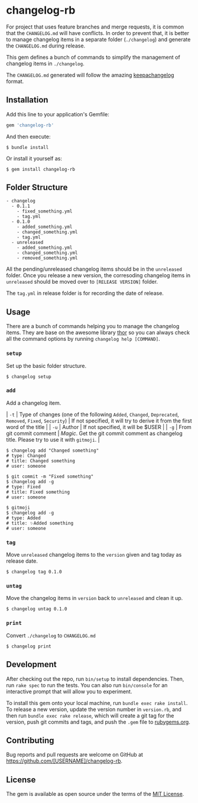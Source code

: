 # changelog-rb

For project that uses feature branches and merge requests, it is common that the `CHANGELOG.md` will have conflicts. In order to prevent that, it is better to manage changelog items in a separate folder (`./changelog`) and generate the `CHANGELOG.md` during release.

This gem defines a bunch of commands to simplify the management of changelog items in `./changelog`.

The `CHANGELOG.md` generated will follow the amazing [keepachangelog](http://keepachangelog.com/en/1.0.0/) format.

## Installation

Add this line to your application's Gemfile:

```ruby
gem 'changelog-rb'
```

And then execute:

    $ bundle install

Or install it yourself as:

    $ gem install changelog-rb

## Folder Structure

```
- changelog
  - 0.1.1
    - fixed_something.yml
    - tag.yml
  - 0.1.0
    - added_something.yml
    - changed_something.yml
    - tag.yml
  - unreleased
    - added_something.yml
    - changed_something.yml
    - removed_something.yml
```

All the pending/unreleased changelog items should be in the `unreleased` folder. Once you release a new version, the corresoding changelog items in `unreleased` should be moved over to `[RELEASE VERSION]` folder.

The `tag.yml` in release folder is for recording the date of release.

## Usage

There are a bunch of commands helping you to manage the changelog items. They are base on the awesome library [thor](https://github.com/erikhuda/thor) so you can always check all the command options by running `changelog help [COMMAND]`.

### `setup`

Set up the basic folder structure.

```
$ changelog setup
```

### `add`

Add a changelog item.

| `-t` | Type of changes (one of the following `Added`, `Changed`, `Deprecated`, `Removed`, `Fixed`, `Security`) | If not specified, it will try to derive it from the first word of the title |
| `-u` | Author | If not specified, it will be $USER |
| `-g` | From git commit comment | *Magic*. Get the git commit comment as changelog title. Please try to use it with `gitmoji`. |

```
$ changelog add "Changed something"
# type: Changed
# title: Changed something
# user: someone

$ git commit -m "Fixed something"
$ changelog add -g
# type: Fixed
# title: Fixed something
# user: someone

$ gitmoji
$ changelog add -g
# type: Added
# title: ✨Added something
# user: someone

```

### `tag`

Move `unreleased` changelog items to the `version` given and tag today as release date.

```
$ changelog tag 0.1.0
```

### `untag`

Move the changelog items in `version` back to `unreleased` and clean it up.

```
$ changelog untag 0.1.0
```

### `print`

Convert `./changelog` to `CHANGELOG.md`

```
$ changelog print
```


## Development

After checking out the repo, run `bin/setup` to install dependencies. Then, run `rake spec` to run the tests. You can also run `bin/console` for an interactive prompt that will allow you to experiment.

To install this gem onto your local machine, run `bundle exec rake install`. To release a new version, update the version number in `version.rb`, and then run `bundle exec rake release`, which will create a git tag for the version, push git commits and tags, and push the `.gem` file to [rubygems.org](https://rubygems.org).

## Contributing

Bug reports and pull requests are welcome on GitHub at https://github.com/[USERNAME]/changelog-rb.

## License

The gem is available as open source under the terms of the [MIT License](https://opensource.org/licenses/MIT).
